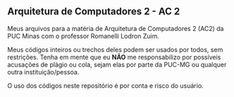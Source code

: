 ## Arquitetura de Computadores 2 - AC 2

Meus arquivos para a matéria de Arquitetura de Computadores 2 (AC2) da PUC Minas com o professor Romanelli Lodron Zuim.

Meus códigos inteiros ou trechos deles podem ser usados por todos, sem restrições. Tenha em mente que eu **NÃO** me responsabilizo por possíveis acusações de plágio ou cola, sejam elas por parte da PUC-MG ou qualquer outra instituição/pessoa.

O uso dos códigos neste repositório é por conta e risco do usuário.

